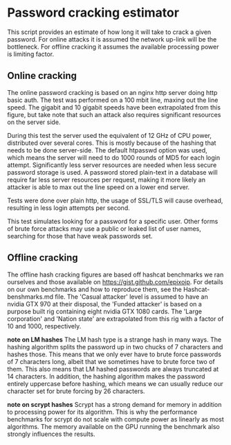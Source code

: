 # Password cracking estimator
This script provides an estimate of how long it will take to crack a given password. For online attacks it is assumed the network up-link will be the bottleneck. For offline cracking it assumes the available processing power is limiting factor.

## Online cracking
The online password cracking is based on an nginx http server doing http basic auth. The test was performed on a 100 mbit line, maxing out the line speed. The gigabit and 10 gigabit speeds have been extrapolated from this figure, but take note that such an attack also requires significant resources on the server side.

During this test the server used the equivalent of 12 GHz of CPU power, distributed over several cores. This is mostly because of the hashing that needs to be done server-side. The default htpasswd option was used, which means the server will need to do 1000 rounds of MD5 for each login attempt.
Significantly less server resources are needed when less secure password storage is used. A password stored plain-text in a database will require far less server resources per request, making it more likely an attacker is able to max out the line speed on a lower end server.

Tests were done over plain http, the usage of SSL/TLS will cause overhead, resulting in less login attempts per second.

This test simulates looking for a password for a specific user. Other forms of brute force attacks may use a public or leaked list of user names, searching for those that have weak passwords set.

## Offline cracking
The offline hash cracking figures are based off hashcat benchmarks we ran ourselves and those available on https://gist.github.com/epixoip. For details on our own benchmarks and how to reproduce them, see the Hashcat-benshmarks.md file.
The 'Casual attacker' level is assumed to have an nvidia GTX 970 at their disposal, the 'Funded attacker' is based on a purpose built rig containing eight nvidia GTX 1080 cards.
The 'Large corporation' and 'Nation state' are extrapolated from this rig with a factor of 10 and 1000, respectively.

**note on LM hashes**
The LM hash type is a strange hash in many ways. The hashing algorithm splits the password up in two chucks of 7 characters and hashes those. This means that we only ever have to brute force passwords of 7 characters long, albeit that we sometimes have to brute force two of them. This also means that LM hashed passwords are always truncated at 14 characters.
In addition, the hashing algorithm makes the password entirely uppercase before hashing, which means we can usually reduce our character set for brute forcing by 26 characters.

**note on scrypt hashes**
Scrypt has a strong demand for memory in addition to processing power for its algorithm. This is why the performance benchmarks for scrypt do not scale with compute power as linearly as most algorithms. The memory available on the GPU running the benchmark also strongly influences the results.
